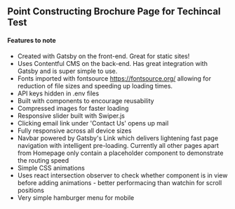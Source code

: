 ## Point Constructing Brochure Page for Techincal Test

#### Features to note
- Created with Gatsby on the front-end. Great for static sites!
- Uses Contentful CMS on the back-end. Has great integration with Gatsby and is super simple to use.
- Fonts imported with fontsource https://fontsource.org/ allowing for reduction of file sizes and speeding up loading times.
- API keys hidden in .env files
- Built with components to encourage reusability
- Compressed images for faster loading
- Responsive slider built with Swiper.js
- Clicking email link under 'Contact Us' opens up mail
- Fully responsive across all device sizes
- Navbar powered by Gatsby's Link which delivers lightening fast page navigation with intelligent pre-loading. Currently all other pages apart from Homepage only contain a placeholder component to demonstrate the routing speed
- Simple CSS animations
- Uses react intersection observer to check whether component is in view before adding animations - better performacing than watchin for scroll positions
- Very simple hamburger menu for mobile


